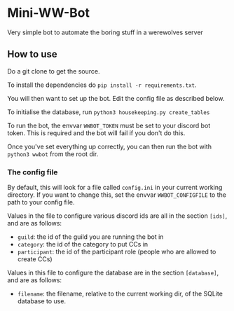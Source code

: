 # Mini-WW-Bot
Very simple bot to automate the boring stuff in a werewolves server
## How to use
Do a git clone to get the source.

To install the dependencies do `pip install -r requirements.txt`.

You will then want to set up the bot. Edit the config file as described below.

To initialise the database, run `python3 housekeeping.py create_tables`

To run the bot, the envvar `WWBOT_TOKEN` must be set to your discord bot token. This is required and the bot will fail if you don't do this.

Once you've set everything up correctly, you can then run the bot with `python3 wwbot` from the root dir.

### The config file
By default, this will look for a file called `config.ini` in your current working directory. If you want to change this, set the envvar `WWBOT_CONFIGFILE` to the path to your config file.

Values in the file to configure various discord ids are all in the section `[ids]`, and are as follows:
- `guild`: the id of the guild you are running the bot in
- `category`: the id of the category to put CCs in
- `participant`: the id of the participant role (people who are allowed to create CCs)

Values in this file to configure the database are in the section `[database]`, and are as follows:
- `filename`: the filename, relative to the current working dir, of the SQLite database to use.
